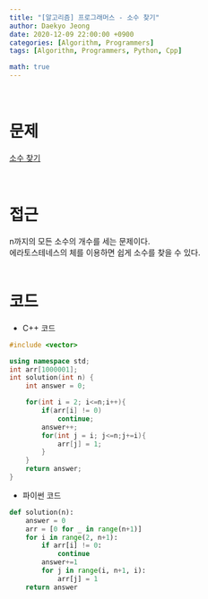 ```yaml
---
title: "[알고리즘] 프로그래머스 - 소수 찾기"
author: Daekyo Jeong
date: 2020-12-09 22:00:00 +0900
categories: [Algorithm, Programmers]
tags: [Algorithm, Programmers, Python, Cpp]

math: true
---
```


<br/>

# **문제**


[소수 찾기](https://programmers.co.kr/learn/courses/30/lessons/12921)

<br/>

# **접근**  
n까지의 모든 소수의 개수를 세는 문제이다.  
에라토스테네스의 체를 이용하면 쉽게 소수를 찾을 수 있다.  
<br/>

# **코드**

- C++ 코드

```cpp
#include <vector>

using namespace std;
int arr[1000001];
int solution(int n) {
    int answer = 0;

    for(int i = 2; i<=n;i++){
        if(arr[i] != 0)
            continue;
        answer++;
        for(int j = i; j<=n;j+=i){
            arr[j] = 1;
        }
    }
    return answer;
}
```

- 파이썬 코드   

```py
def solution(n):
    answer = 0
    arr = [0 for _ in range(n+1)]    
    for i in range(2, n+1):
        if arr[i] != 0:
            continue
        answer+=1
        for j in range(i, n+1, i):
            arr[j] = 1
    return answer
```

<br/>

